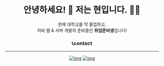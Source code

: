 <center> <h1> 안녕하세요! 👋 저는 현입니다. 👨‍💻</h1><center>



<center>현재 대학교를 막 졸업하고,</center>

<center>자바 웹 & 서버 개발자 준비중인 <strong>취업준비생</strong>입니다!</center>



### :telephone_receiver:contact

----------

[![img](https://camo.githubusercontent.com/35ace6cc0ee99427e99338ede8678a8bbd44709e/68747470733a2f2f696d672e736869656c64732e696f2f62616467652f696e7374616772616d2d2532334534343035462e7376673f267374796c653d666f722d7468652d6261646765266c6f676f3d696e7374616772616d266c6f676f436f6c6f723d7768697465)](https://instagram.com/kyun9.hyun)   [![img](https://camo.githubusercontent.com/e687a5c5a84633bb6dee6ba6f6f7c8076cebbbbd/68747470733a2f2f696d672e736869656c64732e696f2f62616467652f676d61696c2d2532334431343833362e7376673f267374796c653d666f722d7468652d6261646765266c6f676f3d676d61696c266c6f676f436f6c6f723d7768697465)](mailto:h.kyun9@gmail.com)
